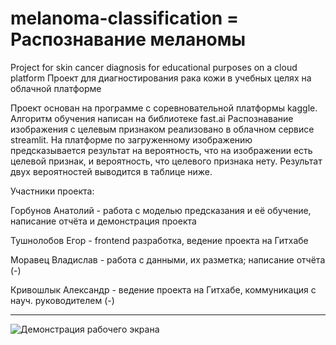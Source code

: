 # melanoma-classification = Распознавание меланомы
Project for skin cancer diagnosis for educational purposes on a cloud platform
Проект для диагностирования рака кожи в учебных целях на облачной платформе

Проект основан на программе с соревновательной платформы kaggle.
Алгоритм обучения написан на библиотеке fast.ai
Распознавание изображения с целевым признаком реализовано в облачном сервисе streamlit.
На платформе по загруженному изображению предсказывается результат на вероятность, что на изображении есть целевой признак, и вероятность, что целевого признака нету.
Результат двух вероятностей выводится в таблице ниже.

Участники проекта:

Горбунов Анатолий - работа с моделью предсказания и её обучение, написание отчёта и демонстрация проекта

Тушнолобов Егор - frontend разработка, ведение проекта на Гитхабе 

Моравец Владислав - работа с данными, их разметка; написание отчёта (-)

Кривошлык Александр - ведение проекта на Гитхабе, коммуникация с науч. руководителем (-)

___

![Демонстрация рабочего экрана](https://github.com/JAMEScoffeyLight/melanoma-classification/raw/main/testResult.png)
